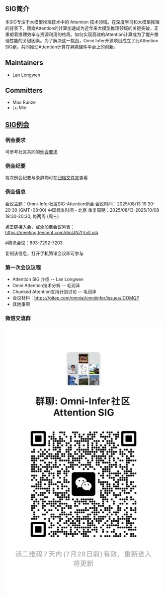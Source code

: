 ## SIG简介

本SIG专注于大模型推理技术中的 Attention 技术领域。在深度学习和大模型推理的背景下，围绕Attention的计算加速成为近年来大模型推理领域的关键突破，正重塑着推理效率与资源利用的格局。如何实现高效的Attention计算成为了提升推理性能的关键因素。为了解决这一挑战，Omni Infer开源项目成立了此Attention SIG组，共同推动Attention计算在昇腾硬件平台上的创新。

## Maintainers

* Lan Longwen

## Committers

* Mao Runze
* Lu Min

## [SIG例会](meetings/sig-pd-seperation/)

### 例会要求
可参考社区共同的[例会要求](meetings/sig-meetings-requirement.md)
### 例会纪要
每次例会纪要与录屏均可在[归档文件夹](meetings/sig-attention)查看

### 例会信息

会议主题：Omni-Infer社区SIG-Attention例会
会议时间：2025/08/13 19:30-20:30 (GMT+08:00) 中国标准时间 - 北京
重复周期：2025/08/13-2025/10/08 19:30-20:30, 每两周 (周三)

点击链接入会，或添加至会议列表：
https://meeting.tencent.com/dm/JN7fjLvlLoib

#腾讯会议：893-7292-7203

复制该信息，打开手机腾讯会议即可参与

### 第一次会议议程

* Attention SIG 介绍 -- Lan Longwen
* Omni Attention技术分析 -- 毛润泽
* Chunked Attention支持计划讨论 -- 毛润泽
* 会议材料：https://gitee.com/omniai/omniinfer/issues/ICOMQP
* 其他事项


### 微信交流群
![输入图片说明](figures/attention-sig.jpg)
